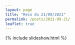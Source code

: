 ```yaml
---
layout: page
title: "Reco du 21/09/2021"
permalink: /posts/2021-09-21/
leaflet: true
---
```

{% include slideshow.html %}